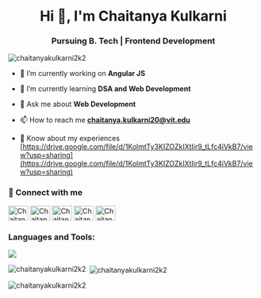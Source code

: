 <h1 align="center">Hi 👋, I'm Chaitanya Kulkarni</h1>
<h3 align="center">Pursuing B. Tech | Frontend Development</h3>

<p align="left"> <img src="https://komarev.com/ghpvc/?username=chaitanyakulkarni2k2&label=Profile%20views&color=0e75b6&style=flat" alt="chaitanyakulkarni2k2" /> </p>

- 🔭 I’m currently working on **Angular JS**

- 🌱 I’m currently learning **DSA and Web Development**

- 💬 Ask me about **Web Development**

- 📫 How to reach me **chaitanya.kulkarni20@vit.edu**

- 📄 Know about my experiences
  [https://drive.google.com/file/d/1KolmtTy3KIZOZkIXtIir9_tLfc4iVkB7/view?usp=sharing](https://drive.google.com/file/d/1KolmtTy3KIZOZkIXtIir9_tLfc4iVkB7/view?usp=sharing)

### 🔗 Connect with me
<!-- https://assets.leetcode.com/static_assets/public/webpack_bundles/images/logo-dark.e99485d9b.svg -->
<p align="left">              
<a href="https://auth.geeksforgeeks.org/user/chaitanyakkvaj/practice" target="blank"><img align="center" src="https://user-images.githubusercontent.com/90970004/219654575-a7715c13-c3d3-4dbe-929a-addb9661e17d.png" alt="Chaitanya Kulkarni" height="30" width="40" /></a>
<a href="https://www.linkedin.com/in/chaitanya-kulkarni-a34086235/" target="blank"><img align="center" src="https://raw.githubusercontent.com/rahuldkjain/github-profile-readme-generator/master/src/images/icons/Social/linked-in-alt.svg" alt="Chaitanya Kulkarni" height="30" width="40" /></a>
<a href="https://leetcode.com/Chaitanya_2k2/" target="blank"><img align="center" src="https://raw.githubusercontent.com/rahuldkjain/github-profile-readme-generator/master/src/images/icons/Social/leet-code.svg" alt="Chaitanya Kulkarni" height="30" width="40" /></a>
 <a href="https://www.codechef.com/users/chaitanya2k2" target="blank"><img align="center" src="https://user-images.githubusercontent.com/90970004/219650460-24beb0af-284d-45b6-9721-2ada09ac900a.png" alt="Chaitanya Kulkarni" height="30" width="40" /></a>
<a href="https://www.hackerrank.com/chaitanya_kulka4/hackos" target="blank"><img align="center" src="https://user-images.githubusercontent.com/90970004/219651481-14772c8f-b7f7-4e15-bac6-e41acce6a4a4.png" alt="Chaitanya Kulkarni" height="30" width="40" /></a>              
</p>



<h3 align="left">Languages and Tools:</h3>
<p>
  <a href="https://skillicons.dev">
    <img src="https://skillicons.dev/icons?i=react,js,php,Machine learning,C++,java,git,c,github,linkedin,materialui,nodejs,redux,stackoverflow,vscode,html,css,bootstrap,firebase,mongodb,ts&perline=10" />
  </a>
</p>


<p><img align="left" src="https://github-readme-stats.vercel.app/api/top-langs?username=chaitanyakulkarni2k2&show_icons=true&locale=en&layout=compact" alt="chaitanyakulkarni2k2" /></p>

<p>&nbsp;<img align="center" src="https://github-readme-stats.vercel.app/api?username=chaitanyakulkarni2k2&show_icons=true&locale=en" alt="chaitanyakulkarni2k2" /></p>

<p><img align="center" src="https://github-readme-streak-stats.herokuapp.com/?user=chaitanyakulkarni2k2&" alt="chaitanyakulkarni2k2" /></p>
